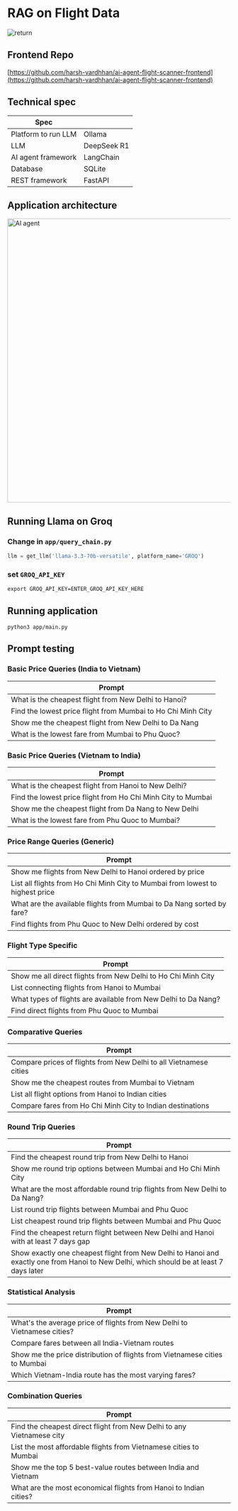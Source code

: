 # RAG on Flight Data

![return](https://github.com/user-attachments/assets/8aa4144e-e066-4c34-a5d3-4d311ad011f7)

## Frontend Repo

[https://github.com/harsh-vardhhan/ai-agent-flight-scanner-frontend](https://github.com/harsh-vardhhan/ai-agent-flight-scanner-frontend)

## Technical spec

| Spec                            |           |
|----------------------------------------- |-----------|
| Platform to run LLM                      | Ollama    |
| LLM                                      | DeepSeek R1 |
| AI agent framework                       | LangChain |
| Database                                 | SQLite    |
| REST framework                           | FastAPI   |

## Application architecture

<img width="640" alt="AI agent" src="https://github.com/user-attachments/assets/26ef84f1-b6f6-4255-88e8-ef4ff1e1d67b" />


## Running Llama on Groq

### Change in `app/query_chain.py`

```python
llm = get_llm('llama-3.3-70b-versatile', platform_name='GROQ')
```

### set `GROQ_API_KEY`

```
export GROQ_API_KEY=ENTER_GROQ_API_KEY_HERE
```

## Running application

```
python3 app/main.py
```

## Prompt testing

### Basic Price Queries (India to Vietnam)

| Prompt                                                                                       |
|---------------------------------------------------------------------------------------------|
| What is the cheapest flight from New Delhi to Hanoi?                                        |
| Find the lowest price flight from Mumbai to Ho Chi Minh City                                |
| Show me the cheapest flight from New Delhi to Da Nang                                       |
| What is the lowest fare from Mumbai to Phu Quoc?                                            |

### Basic Price Queries (Vietnam to India)

| Prompt                                                                                       |
|---------------------------------------------------------------------------------------------|
| What is the cheapest flight from Hanoi to New Delhi?                                        |
| Find the lowest price flight from Ho Chi Minh City to Mumbai                                |
| Show me the cheapest flight from Da Nang to New Delhi                                       |
| What is the lowest fare from Phu Quoc to Mumbai?                                            |

### Price Range Queries (Generic)

| Prompt                                                                                       |
|---------------------------------------------------------------------------------------------|
| Show me flights from New Delhi to Hanoi ordered by price                                    |
| List all flights from Ho Chi Minh City to Mumbai from lowest to highest price              |
| What are the available flights from Mumbai to Da Nang sorted by fare?                      |
| Find flights from Phu Quoc to New Delhi ordered by cost                                    |

### Flight Type Specific

| Prompt                                                                                       |
|---------------------------------------------------------------------------------------------|
| Show me all direct flights from New Delhi to Ho Chi Minh City                              |
| List connecting flights from Hanoi to Mumbai                                               |
| What types of flights are available from New Delhi to Da Nang?                             |
| Find direct flights from Phu Quoc to Mumbai                                               |

### Comparative Queries

| Prompt                                                                                       |
|---------------------------------------------------------------------------------------------|
| Compare prices of flights from New Delhi to all Vietnamese cities                          |
| Show me the cheapest routes from Mumbai to Vietnam                                         |
| List all flight options from Hanoi to Indian cities                                        |
| Compare fares from Ho Chi Minh City to Indian destinations                                 |

### Round Trip Queries

| Prompt                                                                                       |
|---------------------------------------------------------------------------------------------|
| Find the cheapest round trip from New Delhi to Hanoi                                       |
| Show me round trip options between Mumbai and Ho Chi Minh City                             |
| What are the most affordable round trip flights from New Delhi to Da Nang?                |
| List round trip flights between Mumbai and Phu Quoc                                        |
| List cheapest round trip flights between Mumbai and Phu Quoc                               |
| Find the cheapest return flight between New Delhi and Hanoi with at least 7 days gap       |
| Show exactly one cheapest flight from New Delhi to Hanoi and exactly one from Hanoi to New Delhi, which should be at least 7 days later |

### Statistical Analysis

| Prompt                                                                                       |
|---------------------------------------------------------------------------------------------|
| What's the average price of flights from New Delhi to Vietnamese cities?                   |
| Compare fares between all India-Vietnam routes                                             |
| Show me the price distribution of flights from Vietnamese cities to Mumbai                 |
| Which Vietnam-India route has the most varying fares?                                      |

### Combination Queries

| Prompt                                                                                       |
|---------------------------------------------------------------------------------------------|
| Find the cheapest direct flight from New Delhi to any Vietnamese city                      |
| List the most affordable flights from Vietnamese cities to Mumbai                          |
| Show me the top 5 best-value routes between India and Vietnam                              |
| What are the most economical flights from Hanoi to Indian cities?                          |
